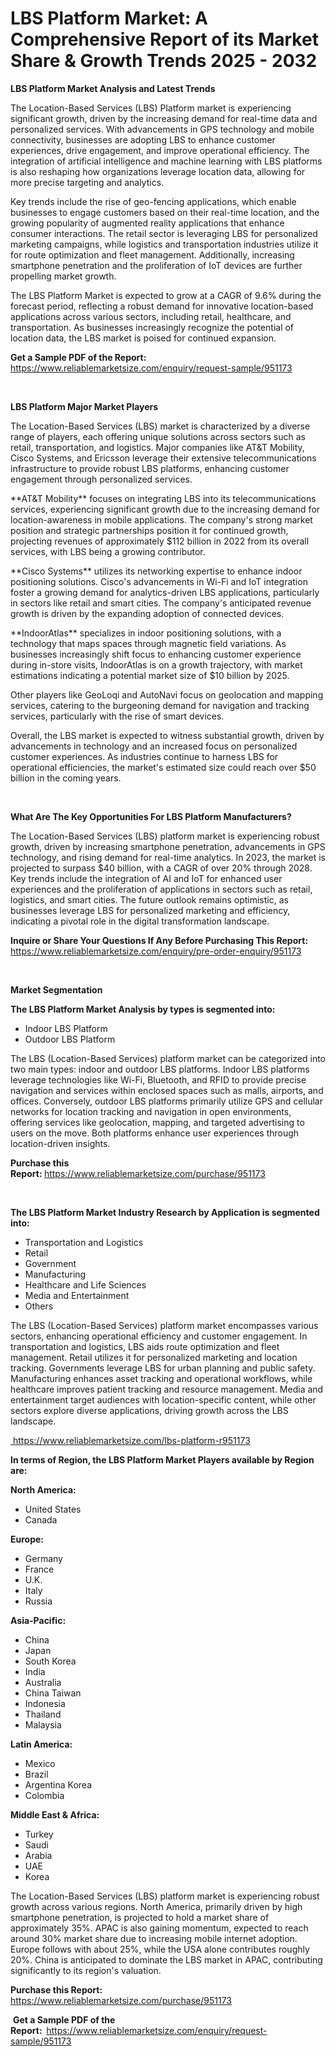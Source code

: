 <p><h1>LBS Platform Market: A Comprehensive Report of its Market Share & Growth Trends 2025 - 2032</h1></p><p><strong>LBS Platform Market Analysis and Latest Trends</strong></p>
<p><p>The Location-Based Services (LBS) Platform market is experiencing significant growth, driven by the increasing demand for real-time data and personalized services. With advancements in GPS technology and mobile connectivity, businesses are adopting LBS to enhance customer experiences, drive engagement, and improve operational efficiency. The integration of artificial intelligence and machine learning with LBS platforms is also reshaping how organizations leverage location data, allowing for more precise targeting and analytics.</p><p>Key trends include the rise of geo-fencing applications, which enable businesses to engage customers based on their real-time location, and the growing popularity of augmented reality applications that enhance consumer interactions. The retail sector is leveraging LBS for personalized marketing campaigns, while logistics and transportation industries utilize it for route optimization and fleet management. Additionally, increasing smartphone penetration and the proliferation of IoT devices are further propelling market growth.</p><p>The LBS Platform Market is expected to grow at a CAGR of 9.6% during the forecast period, reflecting a robust demand for innovative location-based applications across various sectors, including retail, healthcare, and transportation. As businesses increasingly recognize the potential of location data, the LBS market is poised for continued expansion.</p></p>
<p><strong>Get a Sample PDF of the Report:&nbsp;</strong> <a href="https://www.reliablemarketsize.com/enquiry/request-sample/951173?utm_campaign=2565&utm_medium=2&utm_source=Github&utm_content=ia&utm_term=17042025&utm_id=lbs-platform">https://www.reliablemarketsize.com/enquiry/request-sample/951173</a></p>
<p>&nbsp;</p>
<p><strong>LBS Platform Major Market Players</strong></p>
<p><p>The Location-Based Services (LBS) market is characterized by a diverse range of players, each offering unique solutions across sectors such as retail, transportation, and logistics. Major companies like AT&T Mobility, Cisco Systems, and Ericsson leverage their extensive telecommunications infrastructure to provide robust LBS platforms, enhancing customer engagement through personalized services.</p><p>**AT&T Mobility** focuses on integrating LBS into its telecommunications services, experiencing significant growth due to the increasing demand for location-awareness in mobile applications. The company's strong market position and strategic partnerships position it for continued growth, projecting revenues of approximately $112 billion in 2022 from its overall services, with LBS being a growing contributor.</p><p>**Cisco Systems** utilizes its networking expertise to enhance indoor positioning solutions. Cisco's advancements in Wi-Fi and IoT integration foster a growing demand for analytics-driven LBS applications, particularly in sectors like retail and smart cities. The company's anticipated revenue growth is driven by the expanding adoption of connected devices.</p><p>**IndoorAtlas** specializes in indoor positioning solutions, with a technology that maps spaces through magnetic field variations. As businesses increasingly shift focus to enhancing customer experience during in-store visits, IndoorAtlas is on a growth trajectory, with market estimations indicating a potential market size of $10 billion by 2025.</p><p>Other players like GeoLoqi and AutoNavi focus on geolocation and mapping services, catering to the burgeoning demand for navigation and tracking services, particularly with the rise of smart devices.</p><p>Overall, the LBS market is expected to witness substantial growth, driven by advancements in technology and an increased focus on personalized customer experiences. As industries continue to harness LBS for operational efficiencies, the market's estimated size could reach over $50 billion in the coming years.</p></p>
<p>&nbsp;</p>
<p><strong>What Are The Key Opportunities For LBS Platform Manufacturers?</strong></p>
<p><p>The Location-Based Services (LBS) platform market is experiencing robust growth, driven by increasing smartphone penetration, advancements in GPS technology, and rising demand for real-time analytics. In 2023, the market is projected to surpass $40 billion, with a CAGR of over 20% through 2028. Key trends include the integration of AI and IoT for enhanced user experiences and the proliferation of applications in sectors such as retail, logistics, and smart cities. The future outlook remains optimistic, as businesses leverage LBS for personalized marketing and efficiency, indicating a pivotal role in the digital transformation landscape.</p></p>
<p><strong>Inquire or Share Your Questions If Any Before Purchasing This Report:</strong> <a href="https://www.reliablemarketsize.com/enquiry/pre-order-enquiry/951173?utm_campaign=2565&utm_medium=2&utm_source=Github&utm_content=ia&utm_term=17042025&utm_id=lbs-platform">https://www.reliablemarketsize.com/enquiry/pre-order-enquiry/951173</a></p>
<p>&nbsp;</p>
<p><strong>Market Segmentation</strong></p>
<p><strong>The LBS Platform Market Analysis by types is segmented into:</strong></p>
<p><ul><li>Indoor LBS Platform</li><li>Outdoor LBS Platform</li></ul></p>
<p><p>The LBS (Location-Based Services) platform market can be categorized into two main types: indoor and outdoor LBS platforms. Indoor LBS platforms leverage technologies like Wi-Fi, Bluetooth, and RFID to provide precise navigation and services within enclosed spaces such as malls, airports, and offices. Conversely, outdoor LBS platforms primarily utilize GPS and cellular networks for location tracking and navigation in open environments, offering services like geolocation, mapping, and targeted advertising to users on the move. Both platforms enhance user experiences through location-driven insights.</p></p>
<p><strong>Purchase this Report:&nbsp;</strong><a href="https://www.reliablemarketsize.com/purchase/951173?utm_campaign=2565&utm_medium=2&utm_source=Github&utm_content=ia&utm_term=17042025&utm_id=lbs-platform">https://www.reliablemarketsize.com/purchase/951173</a></p>
<p>&nbsp;</p>
<p><strong>The LBS Platform Market Industry Research by Application is segmented into:</strong></p>
<p><ul><li>Transportation and Logistics</li><li>Retail</li><li>Government</li><li>Manufacturing</li><li>Healthcare and Life Sciences</li><li>Media and Entertainment</li><li>Others</li></ul></p>
<p><p>The LBS (Location-Based Services) platform market encompasses various sectors, enhancing operational efficiency and customer engagement. In transportation and logistics, LBS aids route optimization and fleet management. Retail utilizes it for personalized marketing and location tracking. Governments leverage LBS for urban planning and public safety. Manufacturing enhances asset tracking and operational workflows, while healthcare improves patient tracking and resource management. Media and entertainment target audiences with location-specific content, while other sectors explore diverse applications, driving growth across the LBS landscape.</p></p>
<p><a href="https://www.reliablemarketsize.com/lbs-platform-r951173?utm_campaign=2565&utm_medium=2&utm_source=Github&utm_content=ia&utm_term=17042025&utm_id=lbs-platform">&nbsp;https://www.reliablemarketsize.com/lbs-platform-r951173</a></p>
<p><strong>In terms of Region, the LBS Platform Market Players available by Region are:</strong></p>
<p>
    <p> <strong> North America: </strong>
        <ul>
            <li>United States</li>
            <li>Canada</li>
        </ul>
        </p> 
    <p> <strong> Europe: </strong>
        <ul>
            <li>Germany</li>
            <li>France</li>
            <li>U.K.</li>
            <li>Italy</li>
            <li>Russia</li>
        </ul>
        </p> 
    <p> <strong> Asia-Pacific: </strong>
        <ul>
            <li>China</li>
            <li>Japan</li>
            <li>South Korea</li>
            <li>India</li>
            <li>Australia</li>
            <li>China Taiwan</li>
            <li>Indonesia</li>
            <li>Thailand</li>
            <li>Malaysia</li>
        </ul>
        </p> 
    <p> <strong> Latin America: </strong>
        <ul>
            <li>Mexico</li>
            <li>Brazil</li>
            <li>Argentina Korea</li>
            <li>Colombia</li>
        </ul>
        </p> 
    <p> <strong> Middle East & Africa: </strong>
        <ul>
            <li>Turkey</li>
            <li>Saudi</li>
            <li>Arabia</li>
            <li>UAE</li>
            <li>Korea</li>
        </ul>
    </p>
    </p>
<p><p>The Location-Based Services (LBS) platform market is experiencing robust growth across various regions. North America, primarily driven by high smartphone penetration, is projected to hold a market share of approximately 35%. APAC is also gaining momentum, expected to reach around 30% market share due to increasing mobile internet adoption. Europe follows with about 25%, while the USA alone contributes roughly 20%. China is anticipated to dominate the LBS market in APAC, contributing significantly to its region's valuation.</p></p>
<p><strong>Purchase this Report: </strong><a href="https://www.reliablemarketsize.com/purchase/951173?utm_campaign=2565&utm_medium=2&utm_source=Github&utm_content=ia&utm_term=17042025&utm_id=lbs-platform">https://www.reliablemarketsize.com/purchase/951173</a></p>
<p>&nbsp;<strong>Get a Sample PDF of the Report:&nbsp;&nbsp;</strong><a href="https://www.reliablemarketsize.com/enquiry/request-sample/951173?utm_campaign=2565&utm_medium=2&utm_source=Github&utm_content=ia&utm_term=17042025&utm_id=lbs-platform">https://www.reliablemarketsize.com/enquiry/request-sample/951173</a></p>
<p><strong></strong></p>
<p><p></p><p></p><p></p></p>